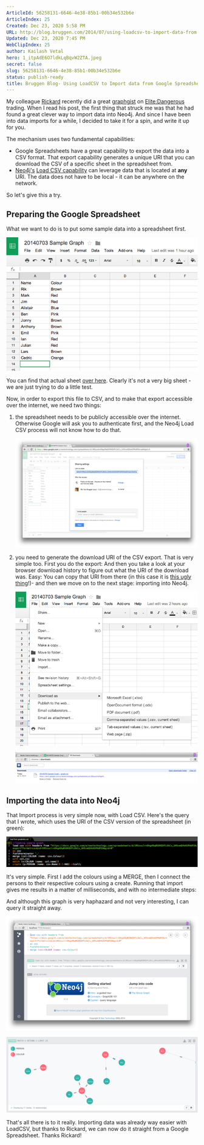 ```yaml
---
ArticleId: 56258131-6646-4e38-85b1-00b34e532b6e
ArticleIndex: 25
Created: Dec 23, 2020 5:58 PM
URL: http://blog.bruggen.com/2014/07/using-loadcsv-to-import-data-from.html
Updated: Dec 23, 2020 7:45 PM
WebClipIndex: 25
author: Kailash Vetal
hero: 1_itpAdE6O7ldkLqBqvW2ZTA.jpeg
secret: false
slug: 56258131-6646-4e38-85b1-00b34e532b6e
status: publish-ready
title: Bruggen Blog- Using LoadCSV to Import data from Google Spreadsheet
---
```

My colleague [Rickard](https://twitter.com/rickardoberg) recently did a great [graphgist](http://gist.neo4j.org/?db50901283291f8ea22c) on [Elite:Dangerous](https://www.kickstarter.com/projects/1461411552/elite-dangerous) trading. When I read his post, the first thing that struck me was that he had found a great clever way to import data into Neo4j. And since I have been into data imports for a while, I decided to take it for a spin, and write it up for you.

The mechanism uses two fundamental capabilities:

- Google Spreadsheets have a great capability to export the data into a CSV format. That export capability generates a unique URI that you can download the CSV of a specific sheet in the spreadsheet from.
- [Neo4j's](http://www.neo4j.com/) [Load CSV capability](http://docs.neo4j.org/chunked/milestone/cypherdoc-importing-csv-files-with-cypher.html?_ga=1.218299163.349775399.1339575792) can leverage data that is located at **any** URI. The data does not have to be local - it can be anywhere on the network.

So let's give this a try.

## Preparing the Google Spreadsheet

What we want to do is to put some sample data into a spreadsheet first.

![25%20d51506e9921b4a93b3dba9fbfa4de875/1-creatingagdoc.png](25%20d51506e9921b4a93b3dba9fbfa4de875/1-creatingagdoc.png)

You can find that actual sheet [over here](https://docs.google.com/spreadsheets/d/1RSzuulrnDkg49q05DKQVFLGkCu_UH5vmQVkA5PHdPZA/edit?usp=sharing). Clearly it's not a very big sheet - we are just trying to do a little test.

Now, in order to export this file to CSV, and to make that export accessible over the internet, we need two things:

1. the spreadsheet needs to be publicly accessible over the internet. Otherwise Google will ask you to authenticate first, and the Neo4j Load CSV process will not know how to do that.

    ![25%20d51506e9921b4a93b3dba9fbfa4de875/2-sharingofgdoc.png](25%20d51506e9921b4a93b3dba9fbfa4de875/2-sharingofgdoc.png)

2. you need to generate the download URI of the CSV export. That is very simple too. First you do the export: And then you take a look at your browser download history to figure out what the URI of the download was. Easy:    You can copy that URI from there (in this case it is [this ugly thing](https://docs.google.com/a/neotechnology.com/spreadsheets/d/1RSzuulrnDkg49q05DKQVFLGkCu_UH5vmQVkA5PHdPZA/export?format=csv&id=1RSzuulrnDkg49q05DKQVFLGkCu_UH5vmQVkA5PHdPZA&gid=0)!)- and then we move on to the next stage: importing into Neo4j.

    ![25%20d51506e9921b4a93b3dba9fbfa4de875/3-downoadingcsv.png](25%20d51506e9921b4a93b3dba9fbfa4de875/3-downoadingcsv.png)

    ![25%20d51506e9921b4a93b3dba9fbfa4de875/4-browserdownloadfolder.png](25%20d51506e9921b4a93b3dba9fbfa4de875/4-browserdownloadfolder.png)

## Importing the data into Neo4j

That Import process is very simple now, with Load CSV. Here's the query that I wrote, which uses the URI of the CSV version of the spreadsheet (in green):

![25%20d51506e9921b4a93b3dba9fbfa4de875/5-cypherimport.png](25%20d51506e9921b4a93b3dba9fbfa4de875/5-cypherimport.png)

It's very simple. First I add the colours using a MERGE, then I connect the persons to their respective colours using a create. Running that import gives me results in a matter of milliseconds, and with no intermediate steps:

And although this graph is very haphazard and not very interesting, I can query it straight away.

![25%20d51506e9921b4a93b3dba9fbfa4de875/6-runcypher.png](25%20d51506e9921b4a93b3dba9fbfa4de875/6-runcypher.png)

![25%20d51506e9921b4a93b3dba9fbfa4de875/7-result.png](25%20d51506e9921b4a93b3dba9fbfa4de875/7-result.png)

That's all there is to it really. Importing data was already way easier with LoadCSV, but thanks to Rickard, we can now do it straight from a Google Spreadsheet. Thanks Rickard!
